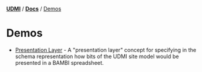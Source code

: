 [**UDMI**](../../) / [**Docs**](../) / [Demos](#)


# Demos

- [Presentation Layer](presentation_layer.html) - A "presentation layer" concept for specifying in the schema representation how bits of the UDMI site model would be presented in a BAMBI spreadsheet.
